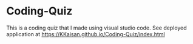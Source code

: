 # Coding-Quiz
This is a coding quiz that I made using visual studio code.
See deployed application at https://KKaisan.github.io/Coding-Quiz/index.html
